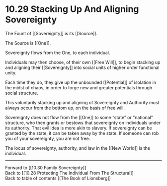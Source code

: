 # 10.29 Stacking Up And Aligning Sovereignty

The Fount of [[Sovereignty]] is its [[Source]].

The Source is [[One]].

Sovereignty flows from the One, to each individual. 

Individuals may then choose, of their own [[Free Will]], to begin stacking up and aligning their [[Sovereignty]] into social units of higher order functional unity. 

Each time they do, they give up the unbounded [[Potential]] of isolation in the midst of chaos, in order to forge new and greater potentials through social structure. 

This voluntarily stacking up and aligning of Sovereignty and Authority must always occur from the bottom up, on the basis of free will. 

Sovereignty does not flow from the [[One]] to some “state” or "national" structure, who then grants or bestows that sovereignty on individuals under its authority. That evil idea is more akin to slavery. If sovereignty can be granted by the state, it can be taken away by the state. If someone can rob you of your sovereignty, you are not free. 

The locus of sovereignty, authority, and law in the [[New World]] is the individual.

___

Forward to [[10.30 Family Sovereignty]]  
Back to [[10.28 Protecting The Individual From The Structural]]  
Back to table of contents [[The Book of Lionsberg]]  




